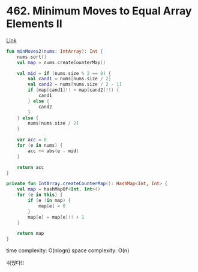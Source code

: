 # 462. Minimum Moves to Equal Array Elements II

[Link](https://leetcode.com/problems/minimum-moves-to-equal-array-elements-ii/)

```kotlin
fun minMoves2(nums: IntArray): Int {
    nums.sort()
    val map = nums.createCounterMap()

    val mid = if (nums.size % 2 == 0) {
        val cand1 = nums[nums.size / 2]
        val cand2 = nums[nums.size / 2 - 1]
        if (map[cand1]!! > map[cand2]!!) {
            cand1
        } else {
            cand2
        }
    } else {
        nums[nums.size / 2]
    }

    var acc = 0
    for (e in nums) {
        acc += abs(e - mid)
    }

    return acc
}

private fun IntArray.createCounterMap(): HashMap<Int, Int> {
    val map = hashMapOf<Int, Int>()
    for (e in this) {
        if (e !in map) {
            map[e] = 0
        }
        map[e] = map[e]!! + 1
    }

    return map
}
```

time complexity: O(nlogn)
space complexity: O(n)

쉬웠다!!
